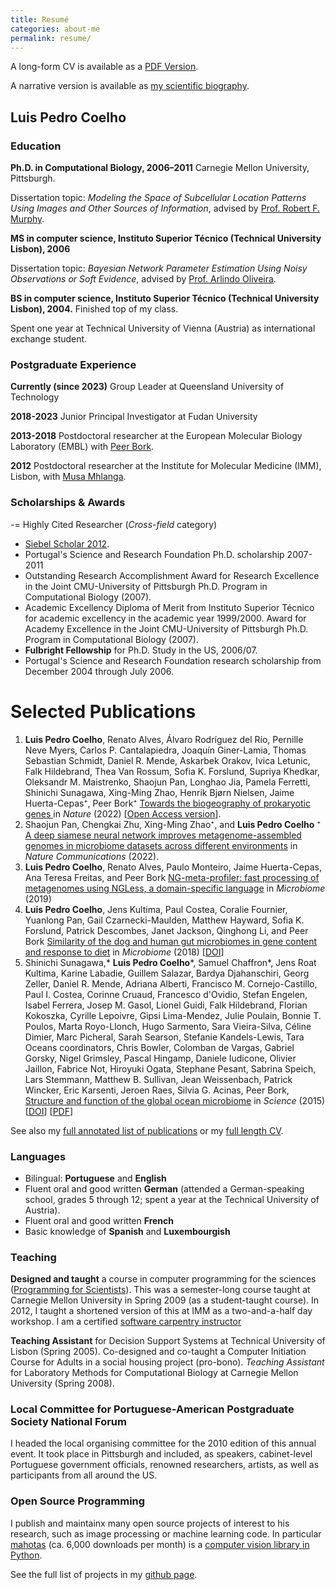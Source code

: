 ```yaml
---
title: Resumé
categories: about-me
permalink: resume/
---
```


A long-form CV is available as a [PDF Version](/vita.pdf).

A narrative version is available as [my scientific biography](/biography/scientific.html).

## Luis Pedro Coelho

### Education

**Ph.D. in Computational Biology, 2006–2011** Carnegie Mellon University, Pittsburgh.

Dissertation topic: *Modeling the Space of Subcellular Location Patterns Using
Images and Other Sources of Information*, advised by [Prof. Robert F.
Murphy](http://murphylab.web.cmu.edu/).

**MS in computer science, Instituto Superior Técnico (Technical University Lisbon), 2006**

Dissertation topic: *Bayesian Network Parameter Estimation Using Noisy
Observations or Soft Evidence*, advised by [Prof. Arlindo
Oliveira](http://kdbio.inesc-id.pt/~aml/).

**BS in computer science, Instituto Superior Técnico (Technical University Lisbon), 2004.**
Finished top of my class.

Spent one year at Technical University of Vienna (Austria) as international
exchange student.

### Postgraduate Experience

**Currently (since 2023)** Group Leader at Queensland University of Technology

**2018-2023** Junior Principal Investigator at Fudan University

**2013-2018** Postdoctoral researcher at the European Molecular Biology
Laboratory (EMBL) with [Peer
Bork](https://www.embl.de/research/units/scb/bork/members/index.php?s_personId=173).

**2012** Postdoctoral researcher at the Institute for Molecular Medicine (IMM),
Lisbon, with [Musa Mhlanga](http://mhlangalab.synbio.csir.co.za/).

### Scholarships & Awards

-= Highly Cited Researcher (<em>Cross-field</em> category)
- [Siebel Scholar 2012](https://www.siebelscholars.com/scholars/785).
- Portugal's Science and Research Foundation Ph.D. scholarship 2007-2011
- Outstanding Research Accomplishment
    Award for Research Excellence in the Joint CMU-University of Pittsburgh
    Ph.D. Program in Computational Biology (2007).
- Academic Excellency
    Diploma of Merit from Instituto Superior Técnico for academic excellency in
    the academic year 1999/2000. Award for Academy Excellence in the Joint
    CMU-University of Pittsburgh Ph.D. Program in Computational Biology (2007).
- **Fulbright Fellowship** for Ph.D. Study in the US, 2006/07.
- Portugal's Science and Research Foundation research scholarship from December
  2004 through July 2006.

# Selected Publications

1.  **Luis Pedro Coelho**, Renato Alves, Álvaro Rodríguez del Río, Pernille
    Neve Myers, Carlos P. Cantalapiedra, Joaquín Giner-Lamia, Thomas Sebastian
    Schmidt, Daniel R. Mende, Askarbek Orakov, Ivica Letunic, Falk Hildebrand,
    Thea Van Rossum, Sofia K. Forslund, Supriya Khedkar, Oleksandr M.
    Maistrenko, Shaojun Pan, Longhao Jia, Pamela Ferretti, Shinichi Sunagawa,
    Xing-Ming Zhao, Henrik Bjørn Nielsen, Jaime Huerta-Cepas⁺, Peer Bork⁺
    [Towards the biogeography of prokaryotic genes
    ](https://doi.org/10.1038/s41586-021-04233-4) in _Nature_ (2022) [[Open
    Access version](https://europepmc.org/article/med/34912116)].
2.  Shaojun Pan, Chengkai Zhu, Xing-Ming Zhao⁺, and **Luis Pedro
    Coelho** ⁺ [A deep siamese neural network improves metagenome-assembled
    genomes in microbiome datasets across different
    environments](https://doi.org/10.1038/s41467-022-29843-y) in _Nature
    Communications_ (2022).
3.  **Luis Pedro Coelho**, Renato Alves, Paulo Monteiro, Jaime
    Huerta-Cepas, Ana Teresa Freitas, and Peer Bork [NG-meta-profiler:
    fast processing of metagenomes using NGLess, a domain-specific
    language](https://doi.org/10.1186/s40168-019-0684-8) in
    _Microbiome_ (2019)
4.  **Luis Pedro Coelho**, Jens Kultima, Paul Costea, Coralie Fournier,
    Yuanlong Pan, Gail Czarnecki-Maulden, Matthew Hayward, Sofia K.
    Forslund, Patrick Descombes, Janet Jackson, Qinghong Li, and Peer
    Bork [Similarity of the dog and human gut microbiomes in gene
    content and response to
    diet](https://microbiomejournal.biomedcentral.com/articles/10.1186/s40168-018-0450-3)
    in _Microbiome_ (2018)
    \[[DOI](https://doi.org/10.1186/s40168-018-0450-3)\]
5.  Shinichi Sunagawa,\* **Luis Pedro Coelho**\*, Samuel Chaffron\*,
    Jens Roat Kultima, Karine Labadie, Guillem Salazar, Bardya
    Djahanschiri, Georg Zeller, Daniel R. Mende, Adriana Alberti,
    Francisco M. Cornejo-Castillo, Paul I. Costea, Corinne Cruaud,
    Francesco d'Ovidio, Stefan Engelen, Isabel Ferrera, Josep M. Gasol,
    Lionel Guidi, Falk Hildebrand, Florian Kokoszka, Cyrille Lepoivre,
    Gipsi Lima-Mendez, Julie Poulain, Bonnie T. Poulos, Marta
    Royo-Llonch, Hugo Sarmento, Sara Vieira-Silva, Céline Dimier, Marc
    Picheral, Sarah Searson, Stefanie Kandels-Lewis, Tara Oceans
    coordinators, Chris Bowler, Colomban de Vargas, Gabriel Gorsky,
    Nigel Grimsley, Pascal Hingamp, Daniele Iudicone, Olivier Jaillon,
    Fabrice Not, Hiroyuki Ogata, Stephane Pesant, Sabrina Speich, Lars
    Stemmann, Matthew B. Sullivan, Jean Weissenbach, Patrick Wincker,
    Eric Karsenti, Jeroen Raes, Silvia G. Acinas, Peer Bork, [Structure
    and function of the global ocean microbiome](http://doi.org/10.1126/science.1261359)
    in _Science_ (2015)
    \[[DOI](http://doi.org/10.1126/science.1261359)\]
    \[[PDF](http://www.bork.embl.de/publication/pdf/25999513.pdf)\]

See also my [full annotated list of publications](/publications) or my [full
length CV](/vita.pdf).

### Languages

- Bilingual: **Portuguese** and **English**
- Fluent oral and good written **German** (attended a German-speaking school,
  grades 5 through 12; spent a year at the Technical University of Austria).
- Fluent oral and good written **French**
- Basic knowledge of **Spanish** and **Luxembourgish**

### Teaching

**Designed and taught** a course in computer programming for the sciences
([Programming for Scientists](/pfs)). This was a semester-long course taught
at Carnegie Mellon University in Spring 2009 (as a student-taught course). In
2012, I taught a shortened version of this at IMM as a two-and-a-half day
workshop. I am a certified [software carpentry
instructor](https://software-carpentry.org/pages/team.html)

**Teaching Assistant** for Decision Support Systems at Technical University of
Lisbon (Spring 2005). Co-designed and co-taught a Computer Initiation Course for
Adults in a social housing project (pro-bono). *Teaching Assistant* for
Laboratory Methods for Computational Biology at Carnegie Mellon University
(Spring 2008).

### Local Committee for Portuguese-American Postgraduate Society National Forum

I headed the local organising committee for the 2010 edition of this annual
event. It took place in Pittsburgh and included, as speakers, cabinet-level
Portuguese government officials, renowned researchers, artists, as well as
participants from all around the US.

### Open Source Programming

I publish and maintainx many open source projects of interest to his research,
such as image processing or machine learning code. In particular
[mahotas](https://github.com/luispedro/mahotas) (ca. 6,000 downloads per month)
is a [computer vision library in
Python](https://openresearchsoftware.metajnl.com/article/view/jors.ac).

See the full list of projects in my [github
page](https://www.github.com/luispedro).


